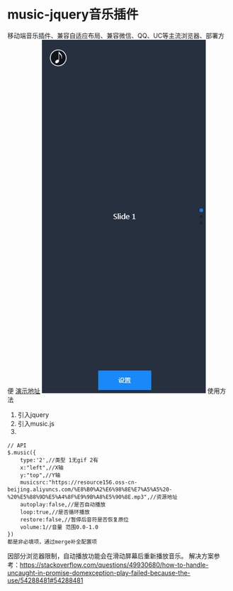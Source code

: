 # music-jquery音乐插件
移动端音乐插件、兼容自适应布局、兼容微信、QQ、UC等主流浏览器、部署方便
[演示地址](https://yimijianfang.github.io/music/)
![demo](https://raw.githubusercontent.com/yimijianfang/music/master/images/111.gif)
使用方法
1. 引入jquery
2. 引入music.js
3. ​
```
// API
$.music({
    type:'2',//类型 1无gif 2有
    x:"left",//X轴
    y:"top",//Y轴
    musicsrc:"https://resource156.oss-cn-beijing.aliyuncs.com/%E8%B0%A2%E6%98%8E%E7%A5%A5%20-%20%E5%88%9D%E5%A4%8F%E9%9B%A8%E5%90%8E.mp3",//资源地址
    autoplay:false,//是否自动播放
    loop:true,//是否循环播放
    restore:false,//暂停后音符是否恢复原位
    volume:1//音量 范围0.0-1.0
})
都是非必填项，通过merge补全配置项
```

因部分浏览器限制，自动播放功能会在滑动屏幕后重新播放音乐。
解决方案参考：https://stackoverflow.com/questions/49930680/how-to-handle-uncaught-in-promise-domexception-play-failed-because-the-use/54288481#54288481